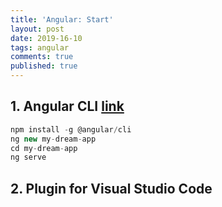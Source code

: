 ```yaml
---
title: 'Angular: Start'
layout: post
date: 2019-16-10
tags: angular
comments: true
published: true
---
```

## 1. Angular CLI [link](https://cli.angular.io)

```ts
npm install -g @angular/cli
ng new my-dream-app
cd my-dream-app
ng serve
```

## 2. Plugin for Visual Studio Code
